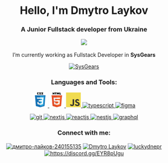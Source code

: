 <h1 align="center">Hello, I'm Dmytro Laykov</h1>
<h3 align="center">A Junior Fullstack developer from Ukraine</h3>
<p align="center"><img src="https://upload.wikimedia.org/wikipedia/commons/thumb/4/49/Flag_of_Ukraine.svg/800px-Flag_of_Ukraine.svg.png?20100406171642" height="50px"></p>

<p align="center">
I’m currently working as Fullstack Developer in <strong> SysGears </strong>  </p>
<p align="center"> <a href="https://sysgears.com/" target="_blank" rel="noreferrer"><img src="https://cdn3.sysgears.com/images/logo-128bacee32b1c70b00b6454397eeedc5.svg" alt="SysGears" height="40"/> </a></p>


<h3 align="center">Languages and Tools:</h3>
<div align="center"> <a href="https://www.w3schools.com/css/" target="_blank" rel="noreferrer"> <img src="https://raw.githubusercontent.com/devicons/devicon/master/icons/css3/css3-original-wordmark.svg" alt="css3" width="40" height="40"/> </a> <a href="https://www.w3.org/html/" target="_blank" rel="noreferrer"> <img src="https://raw.githubusercontent.com/devicons/devicon/master/icons/html5/html5-original-wordmark.svg" alt="html5" width="40" height="40"/> </a> <a href="https://developer.mozilla.org/en-US/docs/Web/JavaScript" target="_blank" rel="noreferrer"> <img src="https://raw.githubusercontent.com/devicons/devicon/master/icons/javascript/javascript-original.svg" alt="javascript" width="40" height="40"/> </a> <a href="https://www.typescriptlang.org/" target="_blank" rel="noreferrer"> <img src="https://cdn.jsdelivr.net/gh/devicons/devicon/icons/typescript/typescript-original.svg" alt="typescript" width="40" height="40" /> </a> <a href="https://www.figma.com/" target="_blank" rel="noreferrer"> <img src="https://www.vectorlogo.zone/logos/figma/figma-icon.svg" alt="figma" width="40" height="40"/> </a> </p> <p>  <a href="https://git-scm.com/" target="_blank" rel="noreferrer"> <img src="https://www.vectorlogo.zone/logos/git-scm/git-scm-icon.svg" alt="git" width="40" height="40"/> </a>  <a href="https://nextjs.org/" target="_blank" rel="noreferrer"> <img src="https://cdn.jsdelivr.net/gh/devicons/devicon/icons/nextjs/nextjs-original.svg" alt="nextjs" width="40" height="40"/> </a> <a href="https://react.dev/" target="_blank" rel="noreferrer"> <img src="https://cdn.jsdelivr.net/gh/devicons/devicon/icons/react/react-original-wordmark.svg" alt="reactjs" width="40" height="40"/> </a> <a href="https://nestjs.com/" target="_blank" rel="noreferrer"> <img src="https://cdn.jsdelivr.net/gh/devicons/devicon/icons/nestjs/nestjs-plain.svg" alt="nestjs" width="40" height="40"/> </a> <a href="https://graphql.org/" target="_blank" rel="noreferrer"> <img src="https://cdn.jsdelivr.net/gh/devicons/devicon/icons/graphql/graphql-plain.svg" alt="graphql" width="40" height="40"/> </a> </div>

<h3 align="center">Connect with me:</h3>
<p align="center">
<a href="https://linkedin.com/in/дмитро-лайков-240155135" target="blank"><img align="center" src="https://raw.githubusercontent.com/rahuldkjain/github-profile-readme-generator/master/src/images/icons/Social/linked-in-alt.svg" alt="дмитро-лайков-240155135" height="30" width="40" /></a>
<a href="https://fb.com/дмитро лайков" target="blank"><img align="center" src="https://raw.githubusercontent.com/rahuldkjain/github-profile-readme-generator/master/src/images/icons/Social/facebook.svg" alt="Dmytro Laykov" height="30" width="40" /></a>
<a href="https://instagram.com/luckydnepr" target="blank"><img align="center" src="https://raw.githubusercontent.com/rahuldkjain/github-profile-readme-generator/master/src/images/icons/Social/instagram.svg" alt="luckydnepr" height="30" width="40" /></a>
<a href="https://discord.gg/https://discord.gg/EYR8pUgu" target="blank"><img align="center" src="https://raw.githubusercontent.com/rahuldkjain/github-profile-readme-generator/master/src/images/icons/Social/discord.svg" alt="https://discord.gg/EYR8pUgu" height="30" width="40" /></a>
</p>
